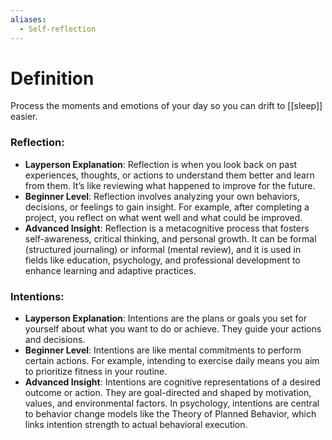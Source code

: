 ```yaml
---
aliases:
  - Self-reflection
---
```

# Definition

Process the moments and emotions of your day so you can drift to [[sleep]] easier.

### Reflection:

- **Layperson Explanation**: Reflection is when you look back on past experiences, thoughts, or actions to understand them better and learn from them. It’s like reviewing what happened to improve for the future.
- **Beginner Level**: Reflection involves analyzing your own behaviors, decisions, or feelings to gain insight. For example, after completing a project, you reflect on what went well and what could be improved.
- **Advanced Insight**: Reflection is a metacognitive process that fosters self-awareness, critical thinking, and personal growth. It can be formal (structured journaling) or informal (mental review), and it is used in fields like education, psychology, and professional development to enhance learning and adaptive practices.

### Intentions:
- **Layperson Explanation**: Intentions are the plans or goals you set for yourself about what you want to do or achieve. They guide your actions and decisions.
- **Beginner Level**: Intentions are like mental commitments to perform certain actions. For example, intending to exercise daily means you aim to prioritize fitness in your routine.
- **Advanced Insight**: Intentions are cognitive representations of a desired outcome or action. They are goal-directed and shaped by motivation, values, and environmental factors. In psychology, intentions are central to behavior change models like the Theory of Planned Behavior, which links intention strength to actual behavioral execution.